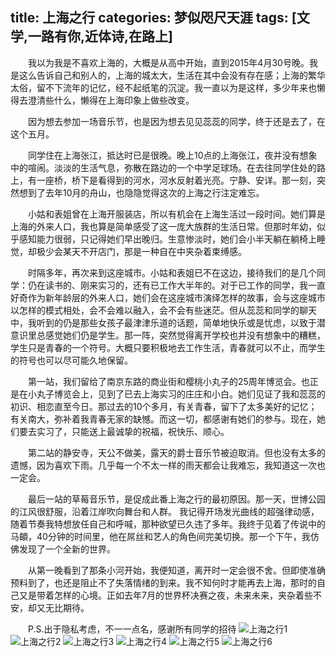 title: 上海之行
categories: 梦似咫尺天涯
tags: [文学,一路有你,近体诗,在路上]
---
　　我以为我是不喜欢上海的，大概是从高中开始，直到2015年4月30号晚。我是这么告诉自己和别人的，上海的城太大，生活在其中会没有存在感；上海的繁华太俗，留不下流年的记忆，经不起纸笔的沉淀。我一直以为是这样，多少年来也懒得去澄清些什么，懒得在上海印象上做些改变。

　　因为想去参加一场音乐节，也是因为想去见见蕊蕊的同学，终于还是去了，在这个五月。

　　同学住在上海张江，抵达时已是很晚。晚上10点的上海张江，夜并没有想象中的喧闹。淡淡的生活气息，弥散在路边的一个中学足球场。在去往同学住处的路上，有一座桥，桥下是看得到的河水，河水反射着光亮。宁静、安详。那一刻，突然想到了去年10月的舟山，也隐隐觉得这次的上海之行注定难忘。

　　小姑和表姐曾在上海开服装店，所以有机会在上海生活过一段时间。她们算是上海的外来人口，我也算是简单感受了这一庞大族群的生活日常。但那时年幼，似乎感知能力很弱，只记得她们早出晚归。生意惨淡时，她们会小半天躺在躺椅上睡觉，却极少会某天不开店门，那是一种自在中夹杂着束缚感。

　　时隔多年，再次来到这座城市。小姑和表姐已不在这边，接待我们的是几个同学：仍在读书的、刚来实习的，还有已工作大半年的。对于已工作的同学，我一直好奇作为新年龄层的外来人口，她们会在这座城市演绎怎样的故事，会与这座城市以怎样的模式相处，会不会难以融入，会不会有些迷茫。但从蕊蕊和同学的聊天中，我听到的仍是那些女孩子最津津乐道的话题，简单地快乐或是忧虑，以致于潜意识里总感觉她们仍是学生。那一阵，突然觉得离开学校也并没有想象中的糟糕，学生只是青春的一个符号。大概只要积极地去工作生活，青春就可以不止，而学生的符号也可以尽可能久地保留。

　　第一站，我们留给了南京东路的商业街和樱桃小丸子的25周年博览会。也正是在小丸子博览会上，见到了已去上海实习的庄庄和小白。她们见证了我和蕊蕊的初识、相恋直至今日。那过去的10个多月，有关青春，留下了太多美好的记忆；有关南大，弥补着我青春无家的缺憾。而这一切，都感谢有她们的参与。现在，她们要去实习了，只能送上最诚挚的祝福，祝快乐、顺心。

　　第二站的静安寺，天公不做美，露天的爵士音乐节被迫取消。但也没有太多的遗憾，因为喜欢下雨。几乎每一个不太一样的雨天都会让我难忘，我知道这一次也一定会。

　　最后一站的草莓音乐节，是促成此番上海之行的最初原因。那一天，世博公园的江风很舒服，沿着江岸吹向舞台和人群。 我记得开场发光曲线的超强律动感，随着节奏我特想放任自己和呼喊，那种欲望已久违了多年。我终于见着了传说中的马頔，40分钟的时间里，他在屌丝和艺人的角色间完美切换。那一个下午，我仿佛发现了一个全新的世界。

　　从第一晚看到了那条小河开始，我便知道，离开时一定会很不舍。但即使准确预料到了，也还是阻止不了失落情绪的到来。我不知何时才能再去上海，那时的自己又是带着怎样的心境。正如去年7月的世界杯决赛之夜，未来未来，夹杂着些不安，却又无比期待。

　　P.S.出于隐私考虑，不一一点名，感谢所有同学的招待
![上海之行1](http://a4.qpic.cn/psb?/V13zoRpD2KENag/0wJQDqsVcYdPzFHc8fWtJB.zNN*8hzlBCV*CaM0vUJc!/b/dAsAAAAAAAAA&ek=1&kp=1&pt=0&bo=XgOAAgAAAAAFAPw!&su=0126465185&sce=0-12-12&rf=2-9)
![上海之行2](http://a3.qpic.cn/psb?/V13zoRpD2KENag/o0eezwQPti9ArJFuuzPK1QH5UujF0rViqBJP7dEN8tM!/b/dGoAAAAAAAAA&ek=1&kp=1&pt=0&bo=VQOAAgAAAAAFAPc!&su=0176540481&sce=0-12-12&rf=2-9)
![上海之行3](http://a1.qpic.cn/psb?/V13zoRpD2KENag/7NmdVkhoVWtzMYf9481oyocGYhX.yU28HQE1nnRCPLo!/b/dFQAAAAAAAAA&ek=1&kp=1&pt=0&bo=VQOAAgAAAAAFAPc!&su=068954465&sce=0-12-12&rf=2-9)
![上海之行4](http://a1.qpic.cn/psb?/V13zoRpD2KENag/FqqlLh6m8kt3BVk2so7I9uTcpnUqT1xrQOoahOwsX0g!/b/dNAAAAAAAAAA&ek=1&kp=1&pt=0&bo=VQOAAgAAAAAFAPc!&su=0134615425&sce=0-12-12&rf=2-9)
![上海之行5](http://a4.qpic.cn/psb?/V13zoRpD2KENag/0FADpY5564Y5dp7BlEr0EIPBatdsW6bja4wovILMAfA!/b/dAsAAAAAAAAA&ek=1&kp=1&pt=0&bo=gAJVAwAAAAAFAPc!&su=0183021681&sce=0-12-12&rf=2-9)
![上海之行6](http://a2.qpic.cn/psb?/V13zoRpD2KENag/PVF8Bp6EYQ9ndJRLvpWmOeba.4Yflm.91Q12qDLJtso!/b/dGUAAAAAAAAA&ek=1&kp=1&pt=0&bo=VQOAAgAAAAAFAPc!&su=0155803617&sce=0-12-12&rf=2-9)
